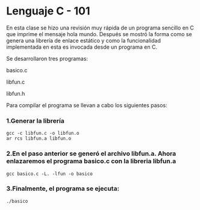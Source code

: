 # Lenguaje C - 101
En esta clase se hizo una revisión muy rápida de un programa sencillo en C que imprime el mensaje hola mundo. Después se mostró la forma como se genera una librería de enlace estático y como la funcionalidad implementada en esta es invocada desde un programa en C.

Se desarrollaron tres programas:

basico.c

libfun.c 

libfun.h

Para compilar el programa se llevan a cabo los siguientes pasos:

### 1.Generar la librería

    gcc -c libfun.c -o libfun.o
    ar rcs libfun.a libfun.o
  
### 2.En el paso anterior se generó el archivo libfun.a. Ahora enlazaremos el programa basico.c con la libreria libfun.a

    gcc basico.c -L. -lfun -o basico
  
### 3.Finalmente, el programa se ejecuta:

    ./basico
